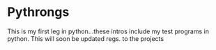 # Pythrongs
This is my first leg in python...these intros include my test programs in python. This will soon be updated regs. to the projects
